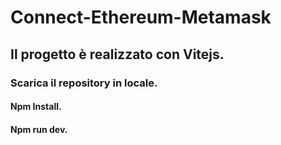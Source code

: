 # Connect-Ethereum-Metamask

## Il progetto è realizzato con Vitejs.

### Scarica il repository in locale.

#### Npm Install.

#### Npm run dev.
